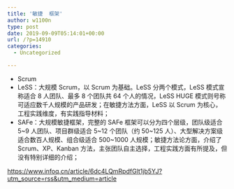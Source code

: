 ```yaml
---
title: '敏捷  框架'
author: w1100n
type: post
date: 2019-09-09T05:14:01+00:00
url: /?p=14910
categories:
  - Uncategorized

---
```

  * Scrum
  * LeSS：大规模 Scrum，以 Scrum 为基础。LeSS 分两个模式，LeSS 模式宣称适合 8 人团队、最多 8 个团队共 64 个人的情况，LeSS HUGE 模式则号称可适应数千人规模的产品研发；在敏捷方法方面，LeSS 以 Scrum 为核心，工程实践维度，有实践指导材料；
  * SAFe：大规模敏捷框架，完整的 SAFe 框架可以分为四个层级，团队级适合 5~9 人团队、项目群级适合 5~12 个团队（约 50~125 人）、大型解决方案级适合数百人规模、组合级适合 500~1000 人规模；敏捷方法论方面，介绍了 Scrum、XP、Kanban 方法，主张团队自主选择，工程实践方面有所提及，但没有特别详细的介绍；

https://www.infoq.cn/article/6dc4LQmRpdfGlt1jb5YJ?utm_source=rss&utm_medium=article
